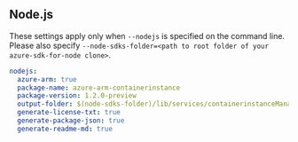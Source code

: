 ## Node.js

These settings apply only when `--nodejs` is specified on the command line.
Please also specify `--node-sdks-folder=<path to root folder of your azure-sdk-for-node clone>`.

``` yaml $(nodejs)
nodejs:
  azure-arm: true
  package-name: azure-arm-containerinstance
  package-version: 1.2.0-preview
  output-folder: $(node-sdks-folder)/lib/services/containerinstanceManagement
  generate-license-txt: true
  generate-package-json: true
  generate-readme-md: true
```
